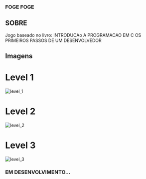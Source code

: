 ### FOGE FOGE ###
## SOBRE ##
Jogo baseado no livro: INTRODUCAo A PROGRAMACAO EM C OS PRIMEIROS PASSOS DE UM DESENVOLVEDOR

## Imagens ##
# Level 1 #

![level_1](https://user-images.githubusercontent.com/65574850/101289255-18004080-37da-11eb-8bef-c67e98f446d3.png)

# Level 2 #

![level_2](https://user-images.githubusercontent.com/65574850/101289261-1e8eb800-37da-11eb-9083-8bbb3f608b94.png)


# Level 3 #

![level_3](https://user-images.githubusercontent.com/65574850/101289267-24849900-37da-11eb-83ea-0a548d38eb10.png)


### EM DESENVOLVIMENTO... ###
